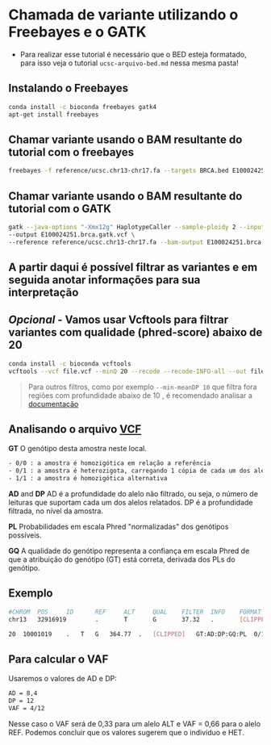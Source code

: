 # Chamada de variante utilizando o Freebayes e o GATK

* Para realizar esse tutorial é necessário que o BED esteja formatado, para isso veja o tutorial `ucsc-arquivo-bed.md` nessa mesma pasta!

## Instalando o Freebayes

```bash
conda install -c bioconda freebayes gatk4
apt-get install freebayes
```

## Chamar variante usando o BAM resultante do tutorial com o freebayes

```bash
freebayes -f reference/ucsc.chr13-chr17.fa --targets BRCA.bed E100024251.brca.bam > E100024251.brca.freebayes.vcf
```

## Chamar variante usando o BAM resultante do tutorial com o GATK

```bash
gatk --java-options "-Xmx12g" HaplotypeCaller --sample-ploidy 2 --input E100024251.brca.bam \
--output E100024251.brca.gatk.vcf \
--reference reference/ucsc.chr13-chr17.fa --bam-output E100024251.brca.bamout.bam
```

## A partir daqui é possível filtrar as variantes e em seguida anotar informações para sua interpretação

## *Opcional* - Vamos usar Vcftools para filtrar variantes com qualidade (phred-score) abaixo de 20

```bash
conda install -c bioconda vcftools
vcftools --vcf file.vcf --minQ 20 --recode --recode-INFO-all --out file.q20.vcf
```

> Para outros filtros, como por exemplo `--min-meanDP 10` que filtra fora regiões com profundidade abaixo de 10 , é recomendado analisar a [documentação](https://vcftools.github.io/man_latest.html)

## Analisando o arquivo [VCF](https://gatk.broadinstitute.org/hc/en-us/articles/360035531692-VCF-Variant-Call-Format)

**GT**
O genótipo desta amostra neste local.

```bash
- 0/0 : a amostra é homozigótica em relação a referência
- 0/1 : a amostra é heterozigota, carregando 1 cópia de cada um dos alelos REF e ALT
- 1/1 : a amostra é homozigótica alternativa
```

**AD** and **DP**
AD é a profundidade do alelo não filtrado, ou seja, o número de leituras que suportam cada um dos alelos relatados.
DP é a profundidade filtrada, no nível da amostra.

**PL**
Probabilidades em escala Phred "normalizadas" dos genótipos possíveis.

**GQ**
A qualidade do genótipo representa a confiança em escala Phred de que a atribuição do genótipo (GT) está correta, derivada dos PLs do genótipo.

## Exemplo

```bash
#CHROM  POS     ID      REF     ALT     QUAL    FILTER  INFO    FORMAT  E100024251
chr13   32916919        .       T       G       37.32   .       [CLIPPED]      GT:AD:DP:GQ:PL      1/1:0,2:2:6:49,6,0
```

```bash
20  10001019    .   T   G   364.77  .   [CLIPPED]   GT:AD:DP:GQ:PL  0/1:18,15:33:99:393,0,480
```

## Para calcular o VAF

Usaremos o valores de AD e DP:

```bash
AD = 8,4 
DP = 12
VAF = 4/12
```

Nesse caso o VAF será de 0,33 para um alelo ALT e VAF = 0,66 para o alelo REF. Podemos concluir que os valores sugerem que o indivíduo e HET.
